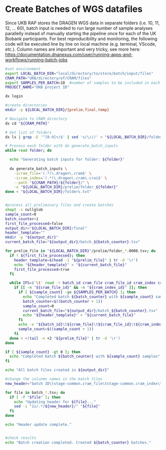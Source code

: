 # Create Batches of WGS datafiles


Since UKB RAP stores the DRAGEN WGS data in separate folders (i.e. 10, 11, 12, ... 60), batch input is needed to run large number of sample analyses parallelly instead of manually starting the pipeline once for each of the UK Biobank participants. For best reproducibility and monitoring, the following code will be executed line by line on local machine (e.g. terminal, VScode, etc.). Column names are important and very tricky, see more here: https://documentation.dnanexus.com/user/running-apps-and-workflows/running-batch-jobs



```bash
#set environment
export LOCAL_BATCH_DIR="local/directory/to/store/batch/input/files"
CRAM_PATH="UKB/directory/of/CRAM/files"
export SAMPLES_PER_BATCH=10  #number of samples to be included in each batch, adjust to need
PROJECT_NAME="UKB project ID"

dx login

#create directories
mkdir -p ${LOCAL_BATCH_DIR}/{prelim,final,temp}

# Navigate to CRAM directory
dx cd "${CRAM_PATH}"

# Get list of folders
dx ls | grep -E '^[0-9]+/$' | sed 's/\///' > "${LOCAL_BATCH_DIR}/folders.txt"

# Process each folder with dx generate_batch_inputs
while read folder; do

  echo "Generating batch inputs for folder: ${folder}"
  
  dx generate_batch_inputs \
    -icram_file='(.*)\.dragen\.cram$' \
    -icram_index='(.*)\.dragen\.cram\.crai$' \
    --path "${CRAM_PATH}/${folder}/" \
    -o "${LOCAL_BATCH_DIR}/prelim/folder_${folder}"
done < "${LOCAL_BATCH_DIR}/folders.txt"


#process all preliminary files and create batches
shopt -s nullglob
sample_count=0
batch_counter=1
first_file_processed=false
output_dir="${LOCAL_BATCH_DIR}/final"
header_template=""
mkdir -p "${output_dir}"
current_batch_file="${output_dir}/batch_${batch_counter}.tsv"

for prelim_file in "${LOCAL_BATCH_DIR}"/prelim/folder_*.0000.tsv; do
  if ! ${first_file_processed}; then
    header_template=$(head -1 "${prelim_file}" | tr -d '\r')
    echo "${header_template}" > "${current_batch_file}"
    first_file_processed=true
  fi

  while IFS=$'\t' read -r batch_id cram_file cram_file_id cram_index cram_index_id rest; do
    if [[ -n "${cram_file_id}" && -n "${cram_index_id}" ]]; then
      if [ ${sample_count} -ge ${SAMPLES_PER_BATCH} ]; then
        echo "Completed batch ${batch_counter} with ${sample_count} samples"
        batch_counter=$((batch_counter + 1))
        sample_count=0
        current_batch_file="${output_dir}/batch_${batch_counter}.tsv"
        echo "${header_template}" > "${current_batch_file}"
      fi
      echo -e "${batch_id}\t${cram_file}\t${cram_file_id}\t${cram_index}\t${cram_index_id}" >> "${current_batch_file}"
      sample_count=$((sample_count + 1))
    fi
  done < <(tail -n +2 "${prelim_file}" | tr -d '\r')
done

if [ ${sample_count} -gt 0 ]; then
  echo "Completed batch ${batch_counter} with ${sample_count} samples"
fi

echo "All batch files created in ${output_dir}"

#change the colunmn names in the batch files
new_header="batch ID\tstage-common.cram_file\tstage-common.cram_index\tstage-common.cram_file ID\tstage-common.cram_index ID"

for file in batch_*.tsv; do
  if [ -f "$file" ]; then
    echo "Updating header for ${file}..."
    sed -i "1s/.*/${new_header}/" "${file}"
  fi
done

echo "Header update complete."


#check results
echo "Batch creation completed. Created ${batch_counter} batches."

```

